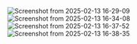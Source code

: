 ![Screenshot from 2025-02-13 16-29-09](https://github.com/user-attachments/assets/f509e1be-8149-4ae7-a649-86a4915fdfe3)
![Screenshot from 2025-02-13 16-34-08](https://github.com/user-attachments/assets/1698c960-1748-4394-9e7c-caa605437cf1)
![Screenshot from 2025-02-13 16-37-52](https://github.com/user-attachments/assets/bae89777-307f-4d40-87ac-fb96956e4277)
![Screenshot from 2025-02-13 16-38-35](https://github.com/user-attachments/assets/ae3f66a7-5b2e-4251-af4b-dc34484d1e39)

